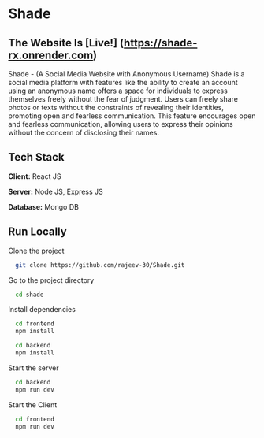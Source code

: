 
# Shade
## The Website Is [Live!] (https://shade-rx.onrender.com)


Shade - (A Social Media Website with Anonymous Username)
Shade is a social media platform with features like the ability to create an account using an anonymous name offers a space for individuals to express themselves freely without the fear of judgment. Users can freely share photos or texts without the constraints of revealing their identities, promoting open and fearless communication. This feature encourages open and fearless communication, allowing users to express their opinions without the concern of disclosing their names. 
## Tech Stack

**Client:** React JS

**Server:** Node JS, Express JS

**Database:** Mongo DB
  

## Run Locally

Clone the project

```bash
  git clone https://github.com/rajeev-30/Shade.git
```

Go to the project directory

```bash
  cd shade
```

Install dependencies

```bash
  cd frontend
  npm install
```
```bash
  cd backend
  npm install
```

Start the server

```bash
  cd backend
  npm run dev
```
Start the Client

```bash
  cd frontend
  npm run dev
```



  
